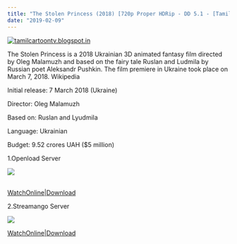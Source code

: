 ```yaml
---
title: "The Stolen Princess (2018) [720p Proper HDRip - DD 5.1 - [Tamil + Telugu + Hindi + Eng] - x264 -1GB - ESubs]"
date: "2019-02-09"
---
```


[![tamilcartoontv.blogspot.in](https://upload.wikimedia.org/wikipedia/en/thumb/a/af/The_Stolen_Princess.jpg/220px-The_Stolen_Princess.jpg "tamilcartoontv")](https://upload.wikimedia.org/wikipedia/en/thumb/a/af/The_Stolen_Princess.jpg/220px-The_Stolen_Princess.jpg)

The Stolen Princess is a 2018 Ukrainian 3D animated fantasy film directed by Oleg Malamuzh and based on the fairy tale Ruslan and Ludmila by Russian poet Aleksandr Pushkin. The film premiere in Ukraine took place on March 7, 2018. Wikipedia

Initial release: 7 March 2018 (Ukraine)

Director: Oleg Malamuzh

Based on: Ruslan and Lyudmila

Language: Ukrainian

Budget: 9.52 crores UAH ($5 million)

  

1.Openload Server

  

[![](https://thumb.oloadcdn.net/splash/Jh4ScHFZaSc/W9ryBNqKc_g.jpg)](https://openload.co/f/Jh4ScHFZaSc/www.TamilCartoonTv.blogspot.com_-_The_Stolen_Princess_{7cef396fa903dffab2382e8bc80965065ad0174c8eee63d5f3956c33ffbf8496}282018{7cef396fa903dffab2382e8bc80965065ad0174c8eee63d5f3956c33ffbf8496}29_{7cef396fa903dffab2382e8bc80965065ad0174c8eee63d5f3956c33ffbf8496}5B720p_Proper_HDRip_-_DD_5.1_-_{7cef396fa903dffab2382e8bc80965065ad0174c8eee63d5f3956c33ffbf8496}5BTamil_{7cef396fa903dffab2382e8bc80965065ad0174c8eee63d5f3956c33ffbf8496}2B_Telugu_{7cef396fa903dffab2382e8bc80965065ad0174c8eee63d5f3956c33ffbf8496}2B_Hindi_{7cef396fa903dffab2382e8bc80965065ad0174c8eee63d5f3956c33ffbf8496}2B_Eng{7cef396fa903dffab2382e8bc80965065ad0174c8eee63d5f3956c33ffbf8496}5D_-_x264_-_1GB_-_ESubs{7cef396fa903dffab2382e8bc80965065ad0174c8eee63d5f3956c33ffbf8496}5D.mkv.mp4)

[  
](https://clk.ink/N5NoIaRX)[WatchOnline|Download](https://openload.co/f/Jh4ScHFZaSc/www.TamilCartoonTv.blogspot.com_-_The_Stolen_Princess_{7cef396fa903dffab2382e8bc80965065ad0174c8eee63d5f3956c33ffbf8496}282018{7cef396fa903dffab2382e8bc80965065ad0174c8eee63d5f3956c33ffbf8496}29_{7cef396fa903dffab2382e8bc80965065ad0174c8eee63d5f3956c33ffbf8496}5B720p_Proper_HDRip_-_DD_5.1_-_{7cef396fa903dffab2382e8bc80965065ad0174c8eee63d5f3956c33ffbf8496}5BTamil_{7cef396fa903dffab2382e8bc80965065ad0174c8eee63d5f3956c33ffbf8496}2B_Telugu_{7cef396fa903dffab2382e8bc80965065ad0174c8eee63d5f3956c33ffbf8496}2B_Hindi_{7cef396fa903dffab2382e8bc80965065ad0174c8eee63d5f3956c33ffbf8496}2B_Eng{7cef396fa903dffab2382e8bc80965065ad0174c8eee63d5f3956c33ffbf8496}5D_-_x264_-_1GB_-_ESubs{7cef396fa903dffab2382e8bc80965065ad0174c8eee63d5f3956c33ffbf8496}5D.mkv.mp4)

2.Streamango Server

[![](https://content.fruithosted.net/splash/lcqtsasmfmkfmcsp/cttkoeemesfpsotq.jpg)](https://streamango.com/f/lcqtsasmfmkfmcsp/www_TamilCartoonTv_blogspot_com_-_The_Stolen_Princess_2018_720p_Proper_HDRip_-_DD_5_1_-_Tamil_Telugu_Hindi_Eng_-_x264_-_1GB_-_ESubs_mkv)

[WatchOnline|Download](https://streamango.com/f/lcqtsasmfmkfmcsp/www_TamilCartoonTv_blogspot_com_-_The_Stolen_Princess_2018_720p_Proper_HDRip_-_DD_5_1_-_Tamil_Telugu_Hindi_Eng_-_x264_-_1GB_-_ESubs_mkv)
